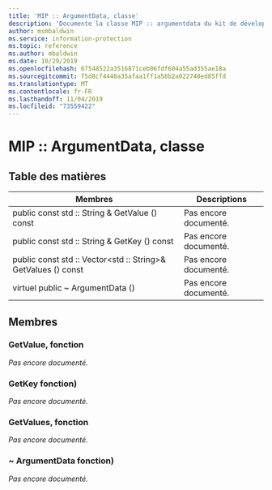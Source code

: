 ```yaml
---
title: 'MIP :: ArgumentData, classe'
description: 'Documente la classe MIP :: argumentdata du kit de développement logiciel (SDK) Microsoft Information Protection (MIP).'
author: msmbaldwin
ms.service: information-protection
ms.topic: reference
ms.author: mbaldwin
ms.date: 10/29/2019
ms.openlocfilehash: 67548522a3516871ceb06fdf604a55ad355ae18a
ms.sourcegitcommit: f5d8cf4440a35afaa1ff1a58b2a022740ed85ffd
ms.translationtype: MT
ms.contentlocale: fr-FR
ms.lasthandoff: 11/04/2019
ms.locfileid: "73559422"
---
```

# <a name="class-mipargumentdata"></a>MIP :: ArgumentData, classe 
  
## <a name="summary"></a>Table des matières
 Membres                        | Descriptions                                
--------------------------------|---------------------------------------------
public const std :: String & GetValue () const  | Pas encore documenté.
public const std :: String & GetKey () const  | Pas encore documenté.
public const std :: Vector\<std :: String\>& GetValues () const  | Pas encore documenté.
virtuel public ~ ArgumentData ()  | Pas encore documenté.
  
## <a name="members"></a>Membres
  
### <a name="getvalue-function"></a>GetValue, fonction
_Pas encore documenté._

  
### <a name="getkey-function"></a>GetKey fonction)
_Pas encore documenté._

  
### <a name="getvalues-function"></a>GetValues, fonction
_Pas encore documenté._

  
### <a name="argumentdata-function"></a>~ ArgumentData fonction)
_Pas encore documenté._
